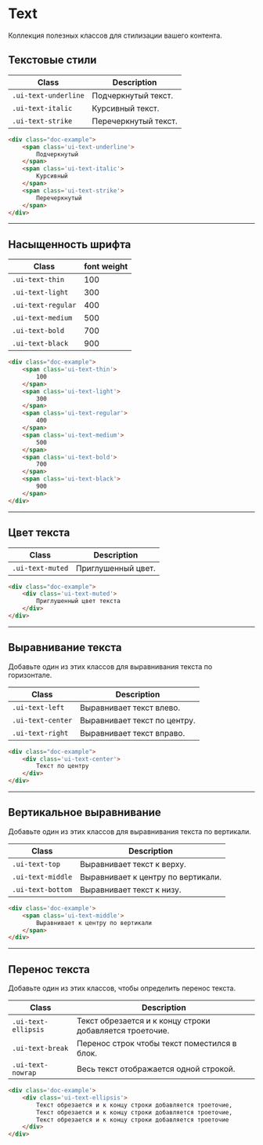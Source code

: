 <!--
docs/common/text|2
-->

# Text

Коллекция полезных классов для стилизации вашего контента.

## Текстовые стили

|         Class        |        Description        |
|----------------------|---------------------------|
| `.ui-text-underline` |  Подчеркнутый текст.  |
| `.ui-text-italic`    |  Курсивный текст.     |
| `.ui-text-strike`    |  Перечеркнутый текст. |

``` html
<div class="doc-example">
    <span class='ui-text-underline'>
        Подчеркнутый
    </span>
    <span class='ui-text-italic'>
        Курсивный
    </span>
    <span class='ui-text-strike'>
        Перечеркнутый
    </span>
</div>
```

---

## Насыщенность шрифта

|        Class       |    font weight   |
|--------------------|------------------|
| `.ui-text-thin`    | 100 |
| `.ui-text-light`   | 300 |
| `.ui-text-regular` | 400 |
| `.ui-text-medium`  | 500 |
| `.ui-text-bold`    | 700 |
| `.ui-text-black`   | 900 |

``` html
<div class="doc-example">
    <span class='ui-text-thin'>
        100
    </span>
    <span class='ui-text-light'>
        300
    </span>
    <span class='ui-text-regular'>
        400
    </span>
    <span class='ui-text-medium'>
        500
    </span>
    <span class='ui-text-bold'>
        700
    </span>
    <span class='ui-text-black'>
        900
    </span>
</div>
```

---

## Цвет текста

|       Class      |     Description     |
|------------------|---------------------|
| `.ui-text-muted` | Приглушенный цвет. |

``` html
<div class="doc-example">
    <div class='ui-text-muted'>
        Приглушенный цвет текста
    </div>
</div>
```

---

## Выравнивание текста

Добавьте один из этих классов для выравнивания текста по горизонтале.

|        Class      |          Description          |
|-------------------|-------------------------------|
| `.ui-text-left`   |  Выравнивает текст влево.     |
| `.ui-text-center` |  Выравнивает текст по центру. |
| `.ui-text-right`  |  Выравнивает текст вправо.    |

``` html
<div class="doc-example">
    <div class='ui-text-center'>
        Текст по центру
    </div>
</div>
```

---

## Вертикальное выравнивание

Добавьте один из этих классов для выравнивания текста по вертикали.

|        Class       |             Description             |
|--------------------|-------------------------------------|
| `.ui-text-top`     |  Выравнивает текст к верху.         |
| `.ui-text-middle`  |  Выравнивает к центру по вертикали. |
| `.ui-text-bottom`  |  Выравнивает текст к низу.          |

``` html
<div class='doc-example'>
    <span class='ui-text-middle'>
        Выравнивает к центру по вертикали
    </span>
</div>

```

---

## Перенос текста

Добавьте один из этих классов, чтобы определить перенос текста.

|         Class        |                         Description                        |
|----------------------|------------------------------------------------------------|
| `.ui-text-ellipsis`  |  Текст обрезается и к концу строки добавляется троеточие.  |
| `.ui-text-break`     |  Перенос строк чтобы текст поместился в блок.              |
| `.ui-text-nowrap`    |  Весь текст отображается одной строкой.                    |

``` html
<div class='doc-example'>
    <div class='ui-text-ellipsis'>
        Текст обрезается и к концу строки добавляется троеточие,
        Текст обрезается и к концу строки добавляется троеточие,
        Текст обрезается и к концу строки добавляется троеточие
    </div>
</div>
```


